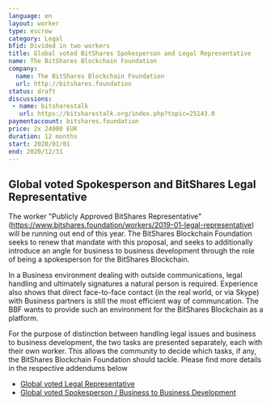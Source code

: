 ```yaml
---
language: en
layout: worker
type: escrow
category: Legal
bfid: Divided in two workers
title: Global voted BitShares Spokesperson and Legal Representative
name: The BitShares Blockchain Foundation
company:
  name: The BitShares Blockchain Foundation
  url: http://bitshares.foundation
status: draft
discussions:
 - name: bitsharestalk
   url: https://bitsharestalk.org/index.php?topic=25143.0
paymentaccount: bitshares.foundation
price: 2x 24000 EUR
duration: 12 months
start: 2020/01/01
end: 2020/12/31
---
```


## Global voted Spokesperson and BitShares Legal Representative

The worker "Publicly Approved BitShares Representative"
(https://www.bitshares.foundation/workers/2019-01-legal-representative) will be running out
end of this year. The BitShares Blockchain Foundation seeks to renew that mandate with this proposal, and seeks
to additionally introduce an angle for business to business development through the role of being a spokesperson
for the BitShares Blockchain.

In a Business environment dealing with outside communications, legal handling and ultimately signatures a natural person
is required. Experience also shows that direct face-to-face contact (in the real world, or via Skype) with Business
partners is still the most efficient way of communcation. The BBF wants to provide such an environment for the
BitShares Blockchain as a platform.

For the purpose of distinction between handling legal issues and business to business development, the two tasks are presented separately, each with their own worker. This allows the community to decide which tasks, if any, the BitShares Blockchain Foundation should tackle. Please find more details in the respective addendums below

 - [Global voted Legal Representative](/workers/2020-01-spokesperson-and-legal-representative-part-1)
 - [Global voted Spokesperson / Business to Business Development](/workers/2020-01-spokesperson-and-legal-representative-part-2)
